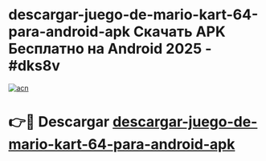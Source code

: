 # descargar-juego-de-mario-kart-64-para-android-apk Скачать APK Бесплатно на Android 2025 - #dks8v

[![acn](https://github.com/user-attachments/assets/0f9c940e-d8b0-45ae-aac7-cd30a18b3e1c)](https://apps.freeplayer.one?title=descargar-juego-de-mario-kart-64-para-android-apk&ref=9RF)

# 👉🔴 Descargar [descargar-juego-de-mario-kart-64-para-android-apk](https://apps.freeplayer.one?title=descargar-juego-de-mario-kart-64-para-android-apk&ref=9RF)